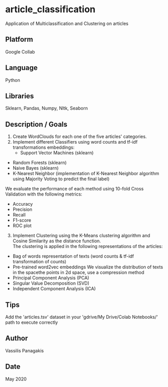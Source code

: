 # article_classification
Application of Multiclassification and Clustering on articles

## Platform
Google Collab

## Language
Python

## Libraries
Sklearn, Pandas, Numpy, Nltk, Seaborn

## Description / Goals 
1. Create WordClouds for each one of the five articles' categories.
2. Implement different Classifiers using word counts and tf-idf transformations embeddings:
   * Support Vector Machines (sklearn)
  * Random Forests (sklearn)
  * Naive Bayes (sklearn)
  * K-Nearest Neighbor (implementation of K-Nearest Neighbor algorithm using Majority Voting to predict the final label)
  
  We evaluate the performance of each method using 10-fold Cross Validation with the following metrics:
  * Accuracy
  * Precision  
  * Recall 
  *  F1-score
  * ROC plot 
3. Implement Clustering using the K-Means clustering algorithm and Cosine Similarity as the distance function. <br> The clustering is applied in the following representations of the articles:
* Bag of words representation of texts (word counts & tf-idf transformation of counts)
* Pre-trained word2vec embeddings 
We visualize the distribution of texts in the spacethe points in 2d space, use a compression method
* Principal Component Analysis (PCA) 
* Singular Value Decomposition (SVD) 
* Independent Component Analysis (ICA)

## Tips
Add the 'articles.tsv' dataset in your 'gdrive/My Drive/Colab Notebooks/' path to execute correctly

## Author
Vassilis Panagakis

## Date
May 2020
